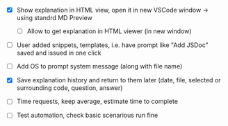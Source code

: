 
- [x] Show explanation in HTML view, open it in new VSCode window -> using standrd MD Preview
  - [ ] Allow to get explanation in HTML viewer (in new window)
- [ ] User added snippets, templates, i.e. have prompt like "Add JSDoc" saved and issued in one click
- [ ] Add OS to prompt system message (along with file name)

- [x] Save explanation history and return to them later (date, file, selected or surrounding code, question, answer)
- [ ] Time requests, keep average, estimate time to complete
- [ ] Test automation, check basic scenarious run fine

